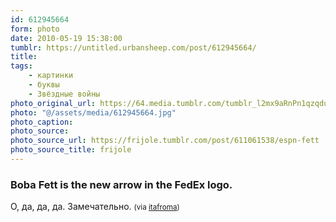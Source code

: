 ```yaml
---
id: 612945664
form: photo
date: 2010-05-19 15:38:00
tumblr: https://untitled.urbansheep.com/post/612945664/
title:
tags:
    - картинки
    - буквы
    - Звёздные войны
photo_original_url: https://64.media.tumblr.com/tumblr_l2mx9aRnPn1qzqdulo1_1280.jpg
photo: "@/assets/media/612945664.jpg"
photo_caption:
photo_source:
photo_source_url: https://frijole.tumblr.com/post/611061538/espn-fett
photo_source_title: frijole
---
```


<p><h3>Boba Fett is the new arrow in the FedEx logo.</h3>

<p>О, да, да, да. Замечательно. <small>(via <a href="http://marklr.com/post/612798675/espn-fett" class="tumblr_blog">itafroma</a>)</small></p></p>
